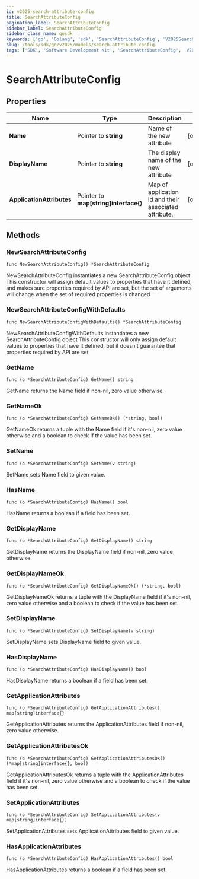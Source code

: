 ```yaml
---
id: v2025-search-attribute-config
title: SearchAttributeConfig
pagination_label: SearchAttributeConfig
sidebar_label: SearchAttributeConfig
sidebar_class_name: gosdk
keywords: ['go', 'Golang', 'sdk', 'SearchAttributeConfig', 'V2025SearchAttributeConfig'] 
slug: /tools/sdk/go/v2025/models/search-attribute-config
tags: ['SDK', 'Software Development Kit', 'SearchAttributeConfig', 'V2025SearchAttributeConfig']
---
```


# SearchAttributeConfig

## Properties

Name | Type | Description | Notes
------------ | ------------- | ------------- | -------------
**Name** | Pointer to **string** | Name of the new attribute | [optional] 
**DisplayName** | Pointer to **string** | The display name of the new attribute | [optional] 
**ApplicationAttributes** | Pointer to **map[string]interface{}** | Map of application id and their associated attribute. | [optional] 

## Methods

### NewSearchAttributeConfig

`func NewSearchAttributeConfig() *SearchAttributeConfig`

NewSearchAttributeConfig instantiates a new SearchAttributeConfig object
This constructor will assign default values to properties that have it defined,
and makes sure properties required by API are set, but the set of arguments
will change when the set of required properties is changed

### NewSearchAttributeConfigWithDefaults

`func NewSearchAttributeConfigWithDefaults() *SearchAttributeConfig`

NewSearchAttributeConfigWithDefaults instantiates a new SearchAttributeConfig object
This constructor will only assign default values to properties that have it defined,
but it doesn't guarantee that properties required by API are set

### GetName

`func (o *SearchAttributeConfig) GetName() string`

GetName returns the Name field if non-nil, zero value otherwise.

### GetNameOk

`func (o *SearchAttributeConfig) GetNameOk() (*string, bool)`

GetNameOk returns a tuple with the Name field if it's non-nil, zero value otherwise
and a boolean to check if the value has been set.

### SetName

`func (o *SearchAttributeConfig) SetName(v string)`

SetName sets Name field to given value.

### HasName

`func (o *SearchAttributeConfig) HasName() bool`

HasName returns a boolean if a field has been set.

### GetDisplayName

`func (o *SearchAttributeConfig) GetDisplayName() string`

GetDisplayName returns the DisplayName field if non-nil, zero value otherwise.

### GetDisplayNameOk

`func (o *SearchAttributeConfig) GetDisplayNameOk() (*string, bool)`

GetDisplayNameOk returns a tuple with the DisplayName field if it's non-nil, zero value otherwise
and a boolean to check if the value has been set.

### SetDisplayName

`func (o *SearchAttributeConfig) SetDisplayName(v string)`

SetDisplayName sets DisplayName field to given value.

### HasDisplayName

`func (o *SearchAttributeConfig) HasDisplayName() bool`

HasDisplayName returns a boolean if a field has been set.

### GetApplicationAttributes

`func (o *SearchAttributeConfig) GetApplicationAttributes() map[string]interface{}`

GetApplicationAttributes returns the ApplicationAttributes field if non-nil, zero value otherwise.

### GetApplicationAttributesOk

`func (o *SearchAttributeConfig) GetApplicationAttributesOk() (*map[string]interface{}, bool)`

GetApplicationAttributesOk returns a tuple with the ApplicationAttributes field if it's non-nil, zero value otherwise
and a boolean to check if the value has been set.

### SetApplicationAttributes

`func (o *SearchAttributeConfig) SetApplicationAttributes(v map[string]interface{})`

SetApplicationAttributes sets ApplicationAttributes field to given value.

### HasApplicationAttributes

`func (o *SearchAttributeConfig) HasApplicationAttributes() bool`

HasApplicationAttributes returns a boolean if a field has been set.


